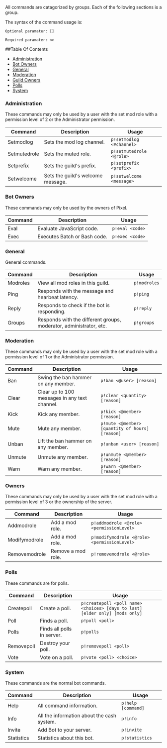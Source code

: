 All commands are catagorized by groups. Each of the following sections is a group.

The syntax of the command usage is:

`Optional paramater: []`

`Required paramater: <>`

##Table Of Contents
- [Administration](#administration)
- [Bot Owners](#botowners)
- [General](#general)
- [Moderation](#moderation)
- [Guild Owners](#owners)
- [Polls](#polls)
- [System](#system)

### Administration

These commands may only be used by a user with the set mod role with a permission level of 2 or the Administrator permission.

Command | Description | Usage
---------------- | --------------| -------
Setmodlog|Sets the mod log channel.|`p!setmodlog <#channel>`
Setmutedrole|Sets the muted role.|`p!setmutedrole <@role>`
Setprefix|Sets the guild's prefix.|`p!setprefix <prefix>`
Setwelcome|Sets the guild's welcome message.|`p!setwelcome <message>`

### Bot Owners

These commands may only be used by the owners of Pixel.

Command | Description | Usage
---------------- | --------------| -------
Eval|Evaluate JavaScript code.|`p!eval <code>`
Exec|Executes Batch or Bash code.|`p!exec <code>`

### General

General commands.

Command | Description | Usage
---------------- | --------------| -------
Modroles|View all mod roles in this guild.|`p!modroles`
Ping|Responds with the message and hearbeat latency.|`p!ping`
Reply|Responds to check if the bot is responding.|`p!reply`
Groups|Responds with the different groups, moderator, administrator, etc.|`p!groups`

### Moderation

These commands may only be used by a user with the set mod role with a permission level of 1 or the Administrator permission.

Command | Description | Usage
---------------- | --------------| -------
Ban|Swing the ban hammer on any member.|`p!ban <@user> [reason]`
Clear|Clear up to 100 messages in any text channel.|`p!clear <quantity> [reason]`
Kick|Kick any member.|`p!kick <@member> [reason]`
Mute|Mute any member.|`p!mute <@member> [quantity of hours] [reason]`
Unban|Lift the ban hammer on any member.|`p!unban <user> [reason]`
Unmute|Unmute any member.|`p!unmute <@member> [reason]`
Warn|Warn any member.|`p!warn <@member> [reason]`

### Owners

These commands may only be used by a user with the set mod role with a permission level of 3 or the ownership of the server.

Command | Description | Usage
---------------- | --------------| -------
Addmodrole|Add a mod role.|`p!addmodrole <@role> <permissionLevel>`
Modifymodrole|Add a mod role.|`p!modifymodrole <@role> <permissionLevel>`
Removemodrole|Remove a mod role.|`p!removemodrole <@role>`


### Polls

These commands are for polls.

Command | Description | Usage
---------------- | --------------| -------
Createpoll|Create a poll.|`p!createpoll <poll name> <choices> [days to last] [elder only] [mods only]`
Poll|Finds a poll.|`p!poll <poll>`
Polls|Finds all polls in server.|`p!polls`
Removepoll|Destroy your poll.|`p!removepoll <poll>`
Vote|Vote on a poll.|`p!vote <poll> <choice>`

### System

These commands are the normal bot commands.

Command | Description | Usage
---------------- | --------------| -------
Help|All command information.|`p!help [command]`
Info|All the information about the cash system.|`p!info`
Invite|Add Bot to your server.|`p!invite`
Statistics|Statistics about this bot.|`p!statistics`
